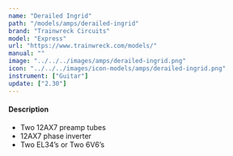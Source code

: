 ```yaml
---
name: "Derailed Ingrid"
path: "/models/amps/derailed-ingrid"
brand: "Trainwreck Circuits"
model: "Express"
url: "https://www.trainwreck.com/models/"
manual: ""
image: "../../../images/amps/derailed-ingrid.png"
icon: "../../../images/icon-models/amps/derailed-ingrid.png"
instrument: ["Guitar"]
update: ["2.30"]
---
```


#### Description

- Two 12AX7 preamp tubes
- 12AX7 phase inverter
- Two EL34’s or Two 6V6’s
